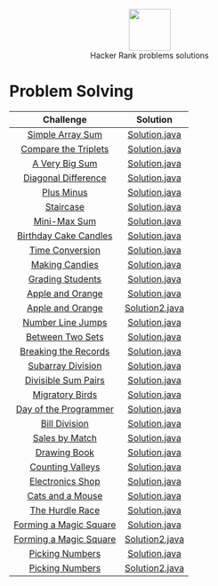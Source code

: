<p align="center">
    <a href="https://www.hackerrank.com/habdalnaser">
        <img height=75 src="https://camo.githubusercontent.com/f6c957401a0cc956cb99214678ef9d0facb26ffbf9c7387c4b6a461e0794a135/68747470733a2f2f64336b65757a6562326372686b6e2e636c6f756466726f6e742e6e65742f6861636b657272616e6b2f6173736574732f7374796c6567756964652f6c6f676f5f776f72646d61726b2d66356335656236316162306131353463336564396564613234643062396533312e737667">
    </a>
    <br>Hacker Rank problems solutions
</p>


# Problem Solving

|        Challenge                    |                         Solution
|:-----------------------------------:|:--------------------------------:|
| [Simple Array Sum](https://www.hackerrank.com/challenges/simple-array-sum)| [Solution.java](https://github.com/habdalnaser/HackerRank_Solutions/blob/main/Java/Simple%20Array%20Sum/Solution.java)|
| [Compare the Triplets](https://www.hackerrank.com/challenges/compare-the-triplets)| [Solution.java](https://github.com/habdalnaser/HackerRank_Solutions/blob/main/Java/Compare%20the%20Triplets/Solution.java)|
| [A Very Big Sum](https://www.hackerrank.com/challenges/a-very-big-sum)| [Solution.java](https://github.com/habdalnaser/HackerRank_Solutions/blob/main/Java/A%20Very%20Big%20Sum/Solution.java)|
| [Diagonal Difference](https://www.hackerrank.com/challenges/diagonal-difference)| [Solution.java](https://github.com/habdalnaser/HackerRank_Solutions/blob/main/Java/Diagonal%20Difference/Solution.java)|
| [Plus Minus](https://www.hackerrank.com/challenges/plus-minus)| [Solution.java](https://github.com/habdalnaser/HackerRank_Solutions/blob/main/Java/Plus%20Minus/Solution.java)|
| [Staircase](https://www.hackerrank.com/challenges/staircase)| [Solution.java](https://github.com/habdalnaser/HackerRank_Solutions/blob/main/Java/Staircase/Solution.java)|
| [Mini-Max Sum](https://www.hackerrank.com/challenges/mini-max-sum)| [Solution.java](https://github.com/habdalnaser/HackerRank_Solutions/blob/main/Java/Mini-Max%20Sum/Solution.java)|
| [Birthday Cake Candles](https://www.hackerrank.com/challenges/birthday-cake-candles)| [Solution.java](https://github.com/habdalnaser/HackerRank_Solutions/blob/main/Java/Birthday%20Cake%20Candles/Solution.java)|
| [Time Conversion](https://www.hackerrank.com/challenges/time-conversion)| [Solution.java](https://github.com/habdalnaser/HackerRank_Solutions/blob/main/Java/Time%20Conversion/Solution.java)|
| [Making Candies](https://www.hackerrank.com/challenges/making-candies)| [Solution.java](https://github.com/habdalnaser/HackerRank_Solutions/blob/main/Java/Making%20Candies/Solution.java)|
| [Grading Students](https://www.hackerrank.com/challenges/grading)| [Solution.java](https://github.com/habdalnaser/HackerRank_Solutions/blob/main/Java/Grading%20Students/Solution.java)|
| [Apple and Orange](https://www.hackerrank.com/challenges/apple-and-orange)| [Solution.java](https://github.com/habdalnaser/HackerRank_Solutions/blob/main/Java/Apple%20and%20Orange/Solution.java)|
| [Apple and Orange](https://www.hackerrank.com/challenges/apple-and-orange)| [Solution2.java](https://github.com/habdalnaser/HackerRank_Solutions/blob/main/Java/Apple%20and%20Orange/Solution2.java)|
| [Number Line Jumps](https://www.hackerrank.com/challenges/kangaroo)| [Solution.java](https://github.com/habdalnaser/HackerRank_Solutions/blob/main/Java/Number%20Line%20Jumps/Solution.java)|
| [Between Two Sets](https://www.hackerrank.com/challenges/between-two-sets)| [Solution.java](https://github.com/habdalnaser/HackerRank_Solutions/blob/main/Java/Between%20Two%20Sets/Solution.java)|
| [Breaking the Records](https://www.hackerrank.com/challenges/breaking-best-and-worst-records)| [Solution.java](https://github.com/habdalnaser/HackerRank_Solutions/blob/main/Java/Breaking%20the%20Records/Solution.java)|
| [Subarray Division](https://www.hackerrank.com/challenges/the-birthday-bar)| [Solution.java](https://github.com/habdalnaser/HackerRank_Solutions/blob/main/Java/Subarray%20Division/Solution.java)|
| [Divisible Sum Pairs](https://www.hackerrank.com/challenges/divisible-sum-pairs)| [Solution.java](https://github.com/habdalnaser/HackerRank_Solutions/blob/main/Java/Divisible%20Sum%20Pairs/Solution.java)|
| [Migratory Birds](https://www.hackerrank.com/challenges/migratory-birds)| [Solution.java](https://github.com/habdalnaser/HackerRank_Solutions/blob/main/Java/Migratory%20Birds/Solution.java)|
| [Day of the Programmer](https://www.hackerrank.com/challenges/day-of-the-programmer)| [Solution.java](https://github.com/habdalnaser/HackerRank_Solutions/blob/main/Java/Day%20of%20the%20Programmer/Solution.java)|
| [Bill Division](https://www.hackerrank.com/challenges/bon-appetit)| [Solution.java](https://github.com/habdalnaser/HackerRank_Solutions/blob/main/Java/Bill%20Division/Solution.java)|
| [Sales by Match](https://www.hackerrank.com/challenges/sock-merchant)| [Solution.java](https://github.com/habdalnaser/HackerRank_Solutions/blob/main/Java/Sales%20by%20Match/Solution.java)|
| [Drawing Book](https://www.hackerrank.com/challenges/drawing-book)| [Solution.java](https://github.com/habdalnaser/HackerRank_Solutions/blob/main/Java/Drawing%20Book/Solution.java)|
| [Counting Valleys](https://www.hackerrank.com/challenges/counting-valleys)| [Solution.java](https://github.com/habdalnaser/HackerRank_Solutions/blob/main/Java/Counting%20Valleys/Solution.java)|
| [Electronics Shop](https://www.hackerrank.com/challenges/electronics-shop)| [Solution.java](https://github.com/habdalnaser/HackerRank_Solutions/blob/main/Java/Electronics%20Shop/Solution.java)|
| [Cats and a Mouse](https://www.hackerrank.com/challenges/cats-and-a-mouse)| [Solution.java](https://github.com/habdalnaser/HackerRank_Solutions/blob/main/Java/Cats%20and%20a%20Mouse/Solution.java)|
| [The Hurdle Race](https://www.hackerrank.com/challenges/the-hurdle-race)| [Solution.java](https://github.com/habdalnaser/HackerRank_Solutions/blob/main/Java/Cats%20and%20a%20Mouse/Solution.java)|
| [Forming a Magic Square](https://www.hackerrank.com/challenges/magic-square-forming)| [Solution.java](https://github.com/habdalnaser/HackerRank_Solutions/blob/main/Java/Cats%20and%20a%20Mouse/Solution.java)|
| [Forming a Magic Square](https://www.hackerrank.com/challenges/magic-square-forming)| [Solution2.java](https://github.com/habdalnaser/HackerRank_Solutions/blob/main/Java/Cats%20and%20a%20Mouse/Solution.java)|
| [Picking Numbers](https://www.hackerrank.com/challenges/picking-numbers)| [Solution.java](https://github.com/habdalnaser/HackerRank_Solutions/blob/main/Java/Cats%20and%20a%20Mouse/Solution.java)|
| [Picking Numbers](https://www.hackerrank.com/challenges/picking-numbers)| [Solution2.java](https://github.com/habdalnaser/HackerRank_Solutions/blob/main/Java/Cats%20and%20a%20Mouse/Solution.java)|

